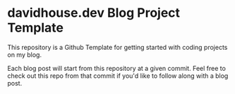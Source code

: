 # davidhouse.dev Blog Project Template

This repository is a Github Template for getting started with coding projects on my blog.

Each blog post will start from this repository at a given commit. Feel free to check out this repo from that commit if you'd like to follow along with a blog post.

